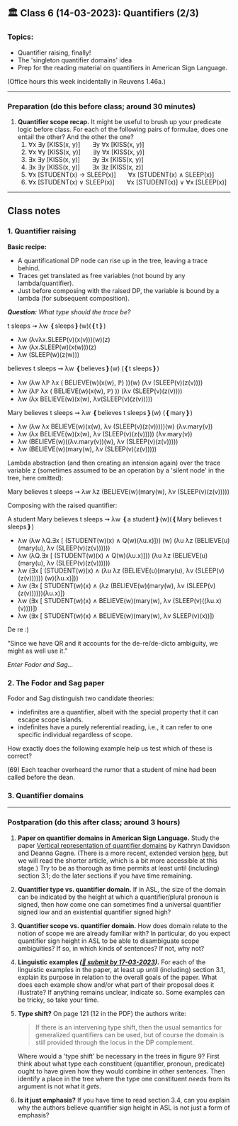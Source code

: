 
## 🏛 Class 6 (14-03-2023): Quantifiers (2/3)

### Topics:
- Quantifier raising, finally! 
- The 'singleton quantifier domains' idea
- Prep for the reading material on quantifiers in American Sign Language.

(Office hours this week incidentally in Reuvens 1.46a.) 

----

### Preparation (do this before class; around 30 minutes)

1. **Quantifier scope recap.** It might be useful to brush up your predicate logic before class. For each of the following pairs of formulae, does one entail the other? And the other the one?
   1. ∀x ∃y [KISS(x, y)] &nbsp;&nbsp;&nbsp;&nbsp;&nbsp; ∃y ∀x [KISS(x, y)]
   2. ∀x ∀y [KISS(x, y)] &nbsp;&nbsp;&nbsp;&nbsp;&nbsp; ∃y ∀x [KISS(x, y)]
   3. ∃x ∃y [KISS(x, y)] &nbsp;&nbsp;&nbsp;&nbsp;&nbsp; ∃y ∃x [KISS(x, y)]
   4. ∃x ∃y [KISS(x, y)] &nbsp;&nbsp;&nbsp;&nbsp;&nbsp; ∃x ∃z [KISS(x, z)]
   5. ∀x [STUDENT(x) → SLEEP(x)] &nbsp;&nbsp;&nbsp;&nbsp;&nbsp; ∀x [STUDENT(x) ∧ SLEEP(x)] 
   6. ∀x [STUDENT(x) ∨ SLEEP(x)] &nbsp;&nbsp;&nbsp;&nbsp;&nbsp; ∀x [STUDENT(x)] ∨ ∀x [SLEEP(x)]

-----

## Class notes


### 1. Quantifier raising

**Basic recipe:**
- A quantificational DP node can rise up in the tree, leaving a trace behind.
- Traces get translated as free variables (not bound by any lambda/quantifier).
- Just before composing with the raised DP, the variable is bound by a lambda (for subsequent composition).

_**Question:** What type should the trace be?_

t sleeps ⇝ λw ❴sleeps❵(w)(❴t❵) 
- λw (λvλx.SLEEP(v)(x(v)))(w)(z)
- λw (λx.SLEEP(w)(x(w)))(z)
- λw (SLEEP(w)(z(w)))

believes t sleeps ⇝ λw ❴believes❵(w) (❴t sleeps❵)
- λw (λw λℙ λx ( BELIEVE(w)(x(w), ℙ) ))(w) (λv (SLEEP(v)(z(v))))
- λw (λℙ λx ( BELIEVE(w)(x(w), ℙ) )) (λv (SLEEP(v)(z(v))))
- λw (λx BELIEVE(w)(x(w), λv(SLEEP(v)(z(v)))))

Mary believes t sleeps ⇝ λw ❴believes t sleeps❵(w) (❴mary❵)
- λw (λw λx BELIEVE(w)(x(w), λv (SLEEP(v)(z(v)))))(w) (λv.mary(v))
- λw (λx BELIEVE(w)(x(w), λv (SLEEP(v)(z(v))))) (λv.mary(v))
- λw (BELIEVE(w)((λv.mary(v))(w), λv (SLEEP(v)(z(v)))))
- λw (BELIEVE(w)(mary(w), λv (SLEEP(v)(z(v)))))

Lambda abstraction (and then creating an intension again) over the trace variable z (sometimes assumed to be an operation by a 'silent node' in the tree, here omitted):

Mary believes t sleeps ⇝ λw λz (BELIEVE(w)(mary(w), λv (SLEEP(v)(z(v)))))

Composing with the raised quantifier:

A student Mary believes t sleeps ⇝ λw ❴a student❵(w)(❴Mary believes t sleeps❵)
- λw (λw λQ.∃x [ (STUDENT(w)(x) ∧ Q(w)(λu.x)])) (w) (λu λz (BELIEVE(u)(mary(u), λv (SLEEP(v)(z(v))))))
- λw (λQ.∃x [ (STUDENT(w)(x) ∧ Q(w)(λu.x)])) (λu λz (BELIEVE(u)(mary(u), λv (SLEEP(v)(z(v))))))
- λw (∃x [ (STUDENT(w)(x) ∧  (λu λz (BELIEVE(u)(mary(u), λv (SLEEP(v)(z(v))))))  (w)(λu.x)]))
- λw (∃x [ STUDENT(w)(x) ∧  (λz (BELIEVE(w)(mary(w), λv (SLEEP(v)(z(v))))))(λu.x)])
- λw (∃x [ STUDENT(w)(x) ∧  BELIEVE(w)(mary(w), λv (SLEEP(v)((λu.x)(v))))])
- λw (∃x [ STUDENT(w)(x) ∧  BELIEVE(w)(mary(w), λv SLEEP(v)(x))])

De re :)



"Since we have QR and it accounts for the de-re/de-dicto ambiguity, we might as well use it."

_Enter Fodor and Sag..._

### 2. The Fodor and Sag paper

Fodor and Sag distinguish two candidate theories: 
- indefinites are a quantifier, albeit with the special property that it can escape scope islands.
- indefinites have a purely referential reading, i.e., it can refer to one specific individual regardless of scope.

How exactly does the following example help us test which of these is correct?

(69) Each teacher overheard the rumor that a student of mine had been called before the dean.


### 3. Quantifier domains


-----

### Postparation (do this after class; around 3 hours)

1. **Paper on quantifier domains in American Sign Language.** Study the paper [Vertical representation of quantifier domains](https://ojs.ub.uni-konstanz.de/sub/index.php/sub/article/view/307/241) by Kathryn Davidson and Deanna Gagne. (There is a more recent, extended version [here](https://semprag.org/index.php/sp/article/view/sp.15.1/pdf), but we will read the shorter article, which is a bit more accessible at this stage.) Try to be as thorough as time permits at least until (including) section 3.1; do the later sections if you have time remaining.
2. **Quantifier type vs. quantifier domain.** If in ASL, the size of the domain can be indicated by the height at which a quantifier/plural pronoun is signed, then how come one can sometimes find a universal quantifier signed low and an existential quantifier signed high?
3. **Quantifier scope vs. quantifier domain.** How does domain relate to the notion of scope we are already familiar with? In particular, do you expect quantifier sign height in ASL to be able to disambiguate scope ambiguities? If so, in which kinds of sentences? If not, why not?
4. **Linguistic examples _([📩 submit by 17-03-2023](https://brightspace.universiteitleiden.nl/d2l/le/lessons/210127/units/2292941))_.** For each of the linguistic examples in the paper, at least up until (including) section 3.1, explain its purpose in relation to the overall goals of the paper. What does each example show and/or what part of their proposal does it illustrate? If anything remains unclear, indicate so. Some examples can be tricky, so take your time.
5. **Type shift?** On page  121 (12 in the PDF) the authors write:
   > If there  is  an  intervening  type  shift, then the  usual  semantics for  generalized  quantifiers  can  be  used, but  of  course the domain is still provided  through  the locus  in  the  DP  complement.
  
   Where would a 'type shift' be necessary in the trees in figure 9? First think about what type each constituent (quantifier, pronoun, predicate) ought to have given how they would combine in other sentences. Then identify a place in the tree where the type one constituent _needs_ from its argument is not what it _gets_.
6. **Is it just emphasis?** If you have time to read section 3.4, can you explain why the authors believe quantifier sign height in ASL is not just a form of emphasis? 